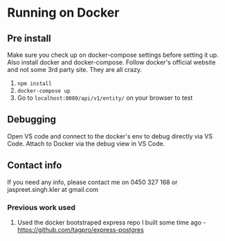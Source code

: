 # Running on Docker

## Pre install
Make sure you check up on docker-compose settings before setting it up. Also install docker and docker-compose. Follow docker's official website and not some 3rd party site. They are all crazy.

1. `npm install`
2. `docker-compose up`
3. Go to `localhost:8080/api/v1/entity/` on your browser to test

## Debugging
Open VS code and connect to the docker's env to debug directly via VS Code. Attach to Docker via the debug view in VS Code.

## Contact info
If you need any info, please contact me on 0450 327 168 or jaspreet.singh.kler at gmail.com

### Previous work used
1. Used the docker bootstraped express repo I built some time ago - https://github.com/tagpro/express-postgres 
